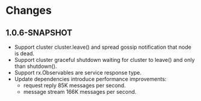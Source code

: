 

# Changes

## 1.0.6-SNAPSHOT

* Support cluster cluster.leave() and spread gossip notification that node is dead.
* Support cluster graceful shutdown waiting for cluster to leave() and only than shutdown().
* Support rx.Observables are service response type.
* Update dependencies introduce performance improvements: 
  * request reply 85K messages per second.
  * message stream 166K messages per second. 
